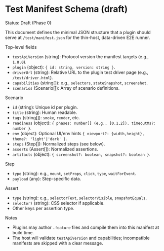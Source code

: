 # Test Manifest Schema (draft)

Status: Draft (Phase 0)

This document defines the minimal JSON structure that a plugin should serve at `/test/manifest.json` for the thin-host, data-driven E2E runner.

Top-level fields
- `testApiVersion` (string): Protocol version the manifest targets (e.g., `1.0.0`).
- `plugin` (object): `{ id: string, version: string }`.
- `driverUrl` (string): Relative URL to the plugin test driver page (e.g., `/test/driver.html`).
- `capabilities` (string[]): e.g., `selectors`, `stateSnapshot`, `screenshot`.
- `scenarios` (Scenario[]): Array of scenario definitions.

Scenario
- `id` (string): Unique id per plugin.
- `title` (string): Human readable.
- `tags` (string[]): `smoke`, `render`, etc.
- `readiness` (object): `{ phases: number[] (e.g., [0,1,2]), timeoutMs?: number }`.
- `env` (object): Optional UI/env hints `{ viewport?: {width,height}, theme?: 'light'|'dark' }`.
- `steps` (Step[]): Normalized steps (see below).
- `asserts` (Assert[]): Normalized assertions.
- `artifacts` (object): `{ screenshot?: boolean, snapshot?: boolean }`.

Step
- `type` (string): e.g., `mount`, `setProps`, `click`, `type`, `waitForEvent`.
- `payload` (any): Step-specific data.

Assert
- `type` (string): e.g., `selectorText`, `selectorVisible`, `snapshotEquals`.
- `selector?` (string): CSS selector if applicable.
- Other keys per assertion type.

Notes
- Plugins may author `.feature` files and compile them into this manifest at build time.
- The host will validate `testApiVersion` and capabilities; incompatible manifests are skipped with a clear message.
